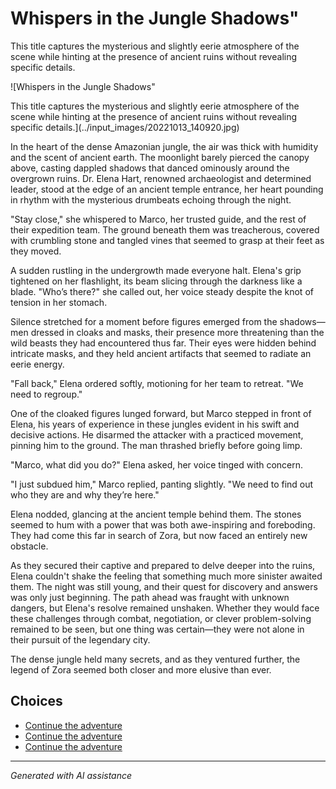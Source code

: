 # Whispers in the Jungle Shadows"

This title captures the mysterious and slightly eerie atmosphere of the scene while hinting at the presence of ancient ruins without revealing specific details.

![Whispers in the Jungle Shadows"

This title captures the mysterious and slightly eerie atmosphere of the scene while hinting at the presence of ancient ruins without revealing specific details.](../input_images/20221013_140920.jpg)

In the heart of the dense Amazonian jungle, the air was thick with humidity and the scent of ancient earth. The moonlight barely pierced the canopy above, casting dappled shadows that danced ominously around the overgrown ruins. Dr. Elena Hart, renowned archaeologist and determined leader, stood at the edge of an ancient temple entrance, her heart pounding in rhythm with the mysterious drumbeats echoing through the night.

"Stay close," she whispered to Marco, her trusted guide, and the rest of their expedition team. The ground beneath them was treacherous, covered with crumbling stone and tangled vines that seemed to grasp at their feet as they moved.

A sudden rustling in the undergrowth made everyone halt. Elena's grip tightened on her flashlight, its beam slicing through the darkness like a blade. "Who’s there?" she called out, her voice steady despite the knot of tension in her stomach.

Silence stretched for a moment before figures emerged from the shadows—men dressed in cloaks and masks, their presence more threatening than the wild beasts they had encountered thus far. Their eyes were hidden behind intricate masks, and they held ancient artifacts that seemed to radiate an eerie energy.

"Fall back," Elena ordered softly, motioning for her team to retreat. "We need to regroup."

One of the cloaked figures lunged forward, but Marco stepped in front of Elena, his years of experience in these jungles evident in his swift and decisive actions. He disarmed the attacker with a practiced movement, pinning him to the ground. The man thrashed briefly before going limp.

"Marco, what did you do?" Elena asked, her voice tinged with concern.

"I just subdued him," Marco replied, panting slightly. "We need to find out who they are and why they’re here."

Elena nodded, glancing at the ancient temple behind them. The stones seemed to hum with a power that was both awe-inspiring and foreboding. They had come this far in search of Zora, but now faced an entirely new obstacle.

As they secured their captive and prepared to delve deeper into the ruins, Elena couldn't shake the feeling that something much more sinister awaited them. The night was still young, and their quest for discovery and answers was only just beginning. The path ahead was fraught with unknown dangers, but Elena's resolve remained unshaken. Whether they would face these challenges through combat, negotiation, or clever problem-solving remained to be seen, but one thing was certain—they were not alone in their pursuit of the legendary city.

The dense jungle held many secrets, and as they ventured further, the legend of Zora seemed both closer and more elusive than ever.


## Choices

* [Continue the adventure](./476902298_2026199734459132_8101314172205332991_n.md)
* [Continue the adventure](./463430190_8751461418281550_7714871349040429364_n.md)
* [Continue the adventure](./20221113_153653.md)


---
*Generated with AI assistance*
